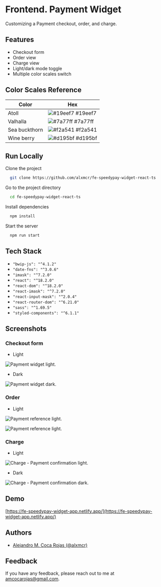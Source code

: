 # Frontend. Payment Widget

Customizing a Payment checkout, order, and charge.

## Features

- Checkout form
- Order view
- Charge view
- Light/dark mode toggle
- Multiple color scales switch

## Color Scales Reference

| Color         | Hex                                                              |
| ------------- | ---------------------------------------------------------------- |
| Atoll         | ![#19eef7](https://via.placeholder.com/10/19eef7?text=+) #19eef7 |
| Valhalla      | ![#7a77ff](https://via.placeholder.com/10/7a77ff?text=+) #7a77ff |
| Sea buckthorn | ![#f2a541](https://via.placeholder.com/10/f2a541?text=+) #f2a541 |
| Wine berry    | ![#d195bf](https://via.placeholder.com/10/00b48a?text=+) #d195bf |

## Run Locally

Clone the project

```bash
  git clone https://github.com/alxmcr/fe-speedypay-widget-react-ts
```

Go to the project directory

```bash
  cd fe-speedypay-widget-react-ts
```

Install dependencies

```bash
  npm install
```

Start the server

```bash
  npm run start
```

## Tech Stack

- `"bwip-js": "^4.1.2"`
- `"date-fns": "^3.0.6"`
- `"imask": "^7.2.0"`
- `"react": "^18.2.0"`
- `"react-dom": "^18.2.0"`
- `"react-imask": "^7.2.0"`
- `"react-input-mask": "^2.0.4"`
- `"react-router-dom": "^6.21.0"`
- `"sass": "^1.69.5"`
- `"styled-components": "^6.1.1"`

## Screenshots

### Checkout form

- Light

![Payment widget light](https://fe-speedypay-widget-react-ts.netlify.app/screenshots/01-speedypay-widget-light.png "Payment widget light").

- Dark

![Payment widget dark](https://fe-speedypay-widget-react-ts.netlify.app/screenshots/01-speedypay-widget-dark.png "Payment widget dark").

### Order

- Light

![Payment reference light](https://fe-speedypay-widget-react-ts.netlify.app/screenshoots/02-speedypay-widget-reference-light.png "Payment reference light").

![Payment reference light](https://fe-speedypay-widget-react-ts.netlify.app/screenshoots/02-speedypay-widget-clabe-light.png "Payment reference light").


### Charge

- Light

![Charge - Payment confirmation light](https://fe-speedypay-widget-react-ts.netlify.app/public/screenshoots/04-speedypay-widget-charge-pay-confirmation-light.png "Charge - Payment confirmation light").

- Dark

![Charge - Payment confirmation dark](https://fe-speedypay-widget-react-ts.netlify.app/public/screenshoots/04-speedypay-widget-charge-pay-confirmation-dark.png "Charge - Payment confirmation dark").

## Demo

[https://fe-speedypay-widget-app.netlify.app/](https://fe-speedypay-widget-app.netlify.app/)

## Authors

- [Alejandro M. Coca Rojas (@alxmcr)](https://www.github.com/alxmcr)

## Feedback

If you have any feedback, please reach out to me at amcocarojas@gmail.com.
